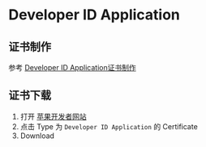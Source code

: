 # Developer ID Application

## 证书制作

参考 [Developer ID Application证书制作](https://www.jianshu.com/p/d4d82c1e427f)

## 证书下载

1. 打开 [苹果开发者网站](https://developer.apple.com/account/resources/certificates/list)
2. 点击 Type 为 `Developer ID Application` 的 Certificate
3. Download
